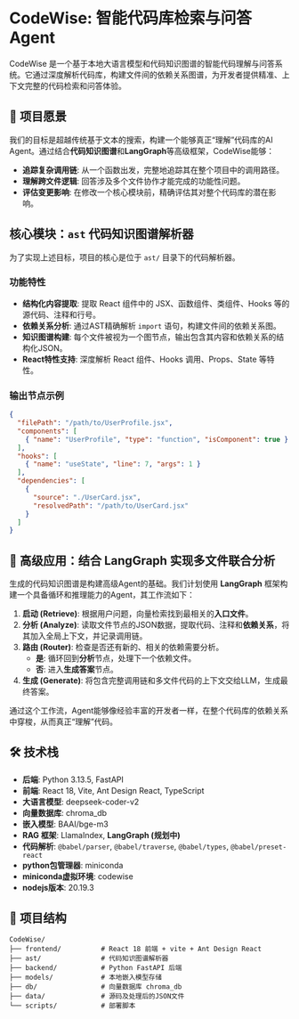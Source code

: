 # CodeWise: 智能代码库检索与问答Agent

CodeWise 是一个基于本地大语言模型和代码知识图谱的智能代码理解与问答系统。它通过深度解析代码库，构建文件间的依赖关系图谱，为开发者提供精准、上下文完整的代码检索和问答体验。

## 🚀 项目愿景

我们的目标是超越传统基于文本的搜索，构建一个能够真正“理解”代码库的AI Agent。通过结合**代码知识图谱**和**LangGraph**等高级框架，CodeWise能够：

- **追踪复杂调用链**: 从一个函数出发，完整地追踪其在整个项目中的调用路径。
- **理解跨文件逻辑**: 回答涉及多个文件协作才能完成的功能性问题。
- **评估变更影响**: 在修改一个核心模块前，精确评估其对整个代码库的潜在影响。

## 核心模块：`ast` 代码知识图谱解析器

为了实现上述目标，项目的核心是位于 `ast/` 目录下的代码解析器。

### 功能特性
- **结构化内容提取**: 提取 React 组件中的 JSX、函数组件、类组件、Hooks 等的源代码、注释和行号。
- **依赖关系分析**: 通过AST精确解析 `import` 语句，构建文件间的依赖关系图。
- **知识图谱构建**: 每个文件被视为一个图节点，输出包含其内容和依赖关系的结构化JSON。
- **React特性支持**: 深度解析 React 组件、Hooks 调用、Props、State 等特性。

### 输出节点示例
```json
{
  "filePath": "/path/to/UserProfile.jsx",
  "components": [
    { "name": "UserProfile", "type": "function", "isComponent": true }
  ],
  "hooks": [
    { "name": "useState", "line": 7, "args": 1 }
  ],
  "dependencies": [
    {
      "source": "./UserCard.jsx",
      "resolvedPath": "/path/to/UserCard.jsx"
    }
  ]
}
```

## 🤖 高级应用：结合 LangGraph 实现多文件联合分析

生成的代码知识图谱是构建高级Agent的基础。我们计划使用 **LangGraph** 框架构建一个具备循环和推理能力的Agent，其工作流如下：

1.  **启动 (Retrieve)**: 根据用户问题，向量检索找到最相关的**入口文件**。
2.  **分析 (Analyze)**: 读取文件节点的JSON数据，提取代码、注释和**依赖关系**，将其加入全局上下文，并记录调用链。
3.  **路由 (Router)**: 检查是否还有新的、相关的依赖需要分析。
    -   **是**: 循环回到**分析**节点，处理下一个依赖文件。
    -   **否**: 进入**生成答案**节点。
4.  **生成 (Generate)**: 将包含完整调用链和多文件代码的上下文交给LLM，生成最终答案。

通过这个工作流，Agent能够像经验丰富的开发者一样，在整个代码库的依赖关系中穿梭，从而真正“理解”代码。

## 🛠️ 技术栈

- **后端**: Python 3.13.5, FastAPI
- **前端**: React 18, Vite, Ant Design React, TypeScript
- **大语言模型**: deepseek-coder-v2
- **向量数据库**: chroma_db
- **嵌入模型**: BAAI/bge-m3
- **RAG 框架**: LlamaIndex, **LangGraph (规划中)**
- **代码解析**: `@babel/parser`, `@babel/traverse`, `@babel/types`, `@babel/preset-react`
- **python包管理器**: miniconda
- **miniconda虚拟环境**: codewise
- **nodejs版本**: 20.19.3

## 📁 项目结构

```
CodeWise/
├── frontend/          # React 18 前端 + vite + Ant Design React
├── ast/               # 代码知识图谱解析器
├── backend/           # Python FastAPI 后端
├── models/            # 本地嵌入模型存储 
├── db/                # 向量数据库 chroma_db
├── data/              # 源码及处理后的JSON文件
└── scripts/           # 部署脚本
```